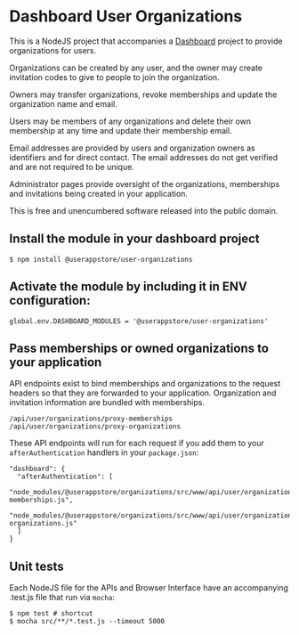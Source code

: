 # Dashboard User Organizations

This is a NodeJS project that accompanies a [Dashboard](https://github.com/userappstore/dashboard) project to provide organizations for users.

Organizations can be created by any user, and the owner may create invitation codes to give to people to join the organization.

Owners may transfer organizations, revoke memberships and update the organization name and email.

Users may be members of any organizations and delete their own membership at any time and update their membership email.

Email addresses are provided by users and organization owners as identifiers and for direct contact.  The email addresses do not get verified and are not required to be unique.

Administrator pages provide oversight of the organizations, memberships and invitations being created in your application.

This is free and unencumbered software released into the public domain.

## Install the module in your dashboard project

    $ npm install @userappstore/user-organizations
    
## Activate the module by including it in ENV configuration:

    global.env.DASHBOARD_MODULES = '@userappstore/user-organizations'

## Pass memberships or owned organizations to your application

API endpoints exist to bind memberships and organizations to the request headers so that they are forwarded to your application.  Organization and invitation information are bundled with memberships.

    /api/user/organizations/proxy-memberships
    /api/user/organizations/proxy-organizations

These API endpoints will run for each request if you add them to your `afterAuthentication` handlers in your `package.json`:

    "dashboard": {
      "afterAuthentication": [
        "node_modules/@userappstore/organizations/src/www/api/user/organizations/proxy-memberships.js",
        "node_modules/@userappstore/organizations/src/www/api/user/organizations/proxy-organizations.js"
      ]
    }

## Unit tests

Each NodeJS file for the APIs and Browser Interface have an accompanying .test.js file that run via `mocha`:

    $ npm test # shortcut
    $ mocha src/**/*.test.js --timeout 5000

